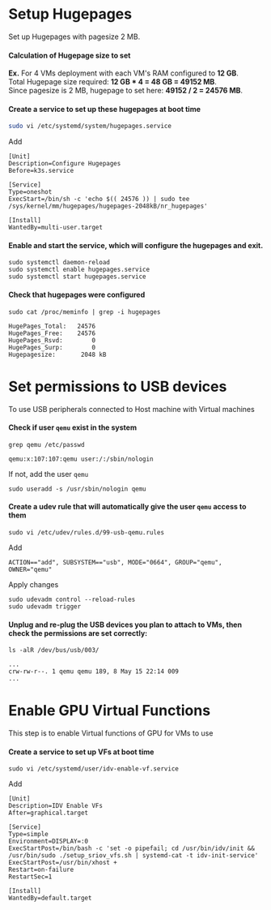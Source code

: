 # Setup Hugepages
Set up Hugepages with pagesize 2 MB.

#### Calculation of Hugepage size to set
**Ex.** For 4 VMs deployment with each VM's RAM configured to **12 GB**.\
Total Hugepage size required: **12 GB * 4 = 48 GB = 49152 MB**.\
Since pagesize is 2 MB, hugepage to set here: **49152 / 2 = 24576 MB**.

#### Create a service to set up these hugepages at boot time
```sh
sudo vi /etc/systemd/system/hugepages.service
```
Add
```
[Unit]
Description=Configure Hugepages
Before=k3s.service

[Service]
Type=oneshot
ExecStart=/bin/sh -c 'echo $(( 24576 )) | sudo tee /sys/kernel/mm/hugepages/hugepages-2048kB/nr_hugepages'

[Install]
WantedBy=multi-user.target
```

#### Enable and start the service, which will configure the hugepages and exit.
```
sudo systemctl daemon-reload
sudo systemctl enable hugepages.service
sudo systemctl start hugepages.service
```

#### Check that hugepages were configured
```
sudo cat /proc/meminfo | grep -i hugepages
```
```
HugePages_Total:   24576
HugePages_Free:    24576
HugePages_Rsvd:        0
HugePages_Surp:        0
Hugepagesize:       2048 kB
```

# Set permissions to USB devices
To use USB peripherals connected to Host machine with Virtual machines

#### Check if user `qemu` exist in the system
```
grep qemu /etc/passwd
```
```
qemu:x:107:107:qemu user:/:/sbin/nologin
```
If not, add the user `qemu`
```
sudo useradd -s /usr/sbin/nologin qemu
```

#### Create a udev rule that will automatically give the user `qemu` access to them
```
sudo vi /etc/udev/rules.d/99-usb-qemu.rules
```
Add
```
ACTION=="add", SUBSYSTEM=="usb", MODE="0664", GROUP="qemu", OWNER="qemu"
```
Apply changes
```
sudo udevadm control --reload-rules
sudo udevadm trigger
```
#### Unplug and re-plug the USB devices you plan to attach to VMs, then check the permissions are set correctly:
```
ls -alR /dev/bus/usb/003/
```
```
...
crw-rw-r--. 1 qemu qemu 189, 8 May 15 22:14 009
...
```

# Enable GPU Virtual Functions
This step is to enable Virtual functions of GPU for VMs to use

#### Create a service to set up VFs at boot time
```
sudo vi /etc/systemd/user/idv-enable-vf.service
```
Add
```
[Unit]
Description=IDV Enable VFs
After=graphical.target

[Service]
Type=simple
Environment=DISPLAY=:0
ExecStartPost=/bin/bash -c 'set -o pipefail; cd /usr/bin/idv/init && /usr/bin/sudo ./setup_sriov_vfs.sh | systemd-cat -t idv-init-service'
ExecStartPost=/usr/bin/xhost +
Restart=on-failure
RestartSec=1

[Install]
WantedBy=default.target
```